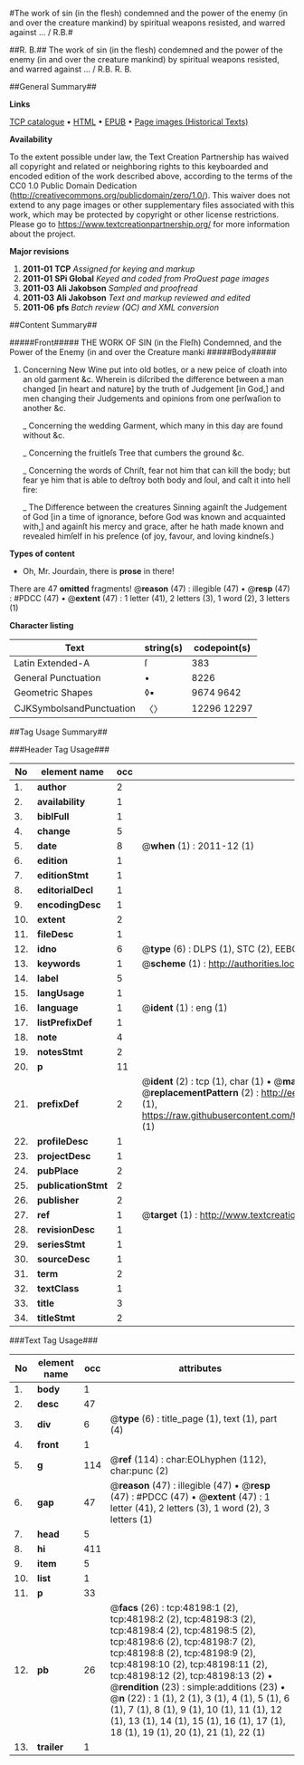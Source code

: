 #The work of sin (in the flesh) condemned and the power of the enemy (in and over the creature mankind) by spiritual weapons resisted, and warred against ... / R.B.#

##R. B.##
The work of sin (in the flesh) condemned and the power of the enemy (in and over the creature mankind) by spiritual weapons resisted, and warred against ... / R.B.
R. B.

##General Summary##

**Links**

[TCP catalogue](http://www.ota.ox.ac.uk/tcp/)  • 
[HTML](http://tei.it.ox.ac.uk/tcp/Texts-HTML/free/A27/A27306.html)  • 
[EPUB](http://tei.it.ox.ac.uk/tcp/Texts-EPUB/free/A27/A27306.epub) • 
[Page images (Historical Texts)](https://historicaltexts.jisc.ac.uk/eebo-11690714e)

**Availability**

To the extent possible under law, the Text Creation Partnership has waived all copyright and related or neighboring rights to this keyboarded and encoded edition of the work described above, according to the terms of the CC0 1.0 Public Domain Dedication (http://creativecommons.org/publicdomain/zero/1.0/). This waiver does not extend to any page images or other supplementary files associated with this work, which may be protected by copyright or other license restrictions. Please go to https://www.textcreationpartnership.org/ for more information about the project.

**Major revisions**

1. __2011-01__ __TCP__ *Assigned for keying and markup*
1. __2011-01__ __SPi Global__ *Keyed and coded from ProQuest page images*
1. __2011-03__ __Ali Jakobson__ *Sampled and proofread*
1. __2011-03__ __Ali Jakobson__ *Text and markup reviewed and edited*
1. __2011-06__ __pfs__ *Batch review (QC) and XML conversion*

##Content Summary##

#####Front#####
THE WORK OF SIN (in the Fleſh) Condemned, and the Power of the Enemy (in and over the Creature manki
#####Body#####

1. Concerning New Wine put into old botles, or a new peice of cloath into an old garment &c. Wherein is diſcribed the difference between a man changed [in heart and nature] by the truth of Judgement [in God,] and men changing their Judgements and opinions from one perſwaſion to another &c.

    _ Concerning the wedding Garment, which many in this day are found without &c.

    _ Concerning the fruitleſs Tree that cumbers the ground &c.

    _ Concerning the words of Chriſt, fear not him that can kill the body; but fear ye him that is able to deſtroy both body and ſoul, and caſt it into hell fire:

    _ The Difference between the creatures Sinning againſt the Judgement of God [in a time of ignorance, before God was known and acquainted with,] and againſt his mercy and grace, after he hath made known and revealed himſelf in his preſence (of joy, favour, and loving kindneſs.)

**Types of content**

  * Oh, Mr. Jourdain, there is **prose** in there!

There are 47 **omitted** fragments! 
 @__reason__ (47) : illegible (47)  •  @__resp__ (47) : #PDCC (47)  •  @__extent__ (47) : 1 letter (41), 2 letters (3), 1 word (2), 3 letters (1)

**Character listing**


|Text|string(s)|codepoint(s)|
|---|---|---|
|Latin Extended-A|ſ|383|
|General Punctuation|•|8226|
|Geometric Shapes|◊▪|9674 9642|
|CJKSymbolsandPunctuation|〈〉|12296 12297|

##Tag Usage Summary##

###Header Tag Usage###

|No|element name|occ|attributes|
|---|---|---|---|
|1.|__author__|2||
|2.|__availability__|1||
|3.|__biblFull__|1||
|4.|__change__|5||
|5.|__date__|8| @__when__ (1) : 2011-12 (1)|
|6.|__edition__|1||
|7.|__editionStmt__|1||
|8.|__editorialDecl__|1||
|9.|__encodingDesc__|1||
|10.|__extent__|2||
|11.|__fileDesc__|1||
|12.|__idno__|6| @__type__ (6) : DLPS (1), STC (2), EEBO-CITATION (1), OCLC (1), VID (1)|
|13.|__keywords__|1| @__scheme__ (1) : http://authorities.loc.gov/ (1)|
|14.|__label__|5||
|15.|__langUsage__|1||
|16.|__language__|1| @__ident__ (1) : eng (1)|
|17.|__listPrefixDef__|1||
|18.|__note__|4||
|19.|__notesStmt__|2||
|20.|__p__|11||
|21.|__prefixDef__|2| @__ident__ (2) : tcp (1), char (1)  •  @__matchPattern__ (2) : ([0-9\-]+):([0-9IVX]+) (1), (.+) (1)  •  @__replacementPattern__ (2) : http://eebo.chadwyck.com/downloadtiff?vid=$1&page=$2 (1), https://raw.githubusercontent.com/textcreationpartnership/Texts/master/tcpchars.xml#$1 (1)|
|22.|__profileDesc__|1||
|23.|__projectDesc__|1||
|24.|__pubPlace__|2||
|25.|__publicationStmt__|2||
|26.|__publisher__|2||
|27.|__ref__|1| @__target__ (1) : http://www.textcreationpartnership.org/docs/. (1)|
|28.|__revisionDesc__|1||
|29.|__seriesStmt__|1||
|30.|__sourceDesc__|1||
|31.|__term__|2||
|32.|__textClass__|1||
|33.|__title__|3||
|34.|__titleStmt__|2||


###Text Tag Usage###

|No|element name|occ|attributes|
|---|---|---|---|
|1.|__body__|1||
|2.|__desc__|47||
|3.|__div__|6| @__type__ (6) : title_page (1), text (1), part (4)|
|4.|__front__|1||
|5.|__g__|114| @__ref__ (114) : char:EOLhyphen (112), char:punc (2)|
|6.|__gap__|47| @__reason__ (47) : illegible (47)  •  @__resp__ (47) : #PDCC (47)  •  @__extent__ (47) : 1 letter (41), 2 letters (3), 1 word (2), 3 letters (1)|
|7.|__head__|5||
|8.|__hi__|411||
|9.|__item__|5||
|10.|__list__|1||
|11.|__p__|33||
|12.|__pb__|26| @__facs__ (26) : tcp:48198:1 (2), tcp:48198:2 (2), tcp:48198:3 (2), tcp:48198:4 (2), tcp:48198:5 (2), tcp:48198:6 (2), tcp:48198:7 (2), tcp:48198:8 (2), tcp:48198:9 (2), tcp:48198:10 (2), tcp:48198:11 (2), tcp:48198:12 (2), tcp:48198:13 (2)  •  @__rendition__ (23) : simple:additions (23)  •  @__n__ (22) : 1 (1), 2 (1), 3 (1), 4 (1), 5 (1), 6 (1), 7 (1), 8 (1), 9 (1), 10 (1), 11 (1), 12 (1), 13 (1), 14 (1), 15 (1), 16 (1), 17 (1), 18 (1), 19 (1), 20 (1), 21 (1), 22 (1)|
|13.|__trailer__|1||
